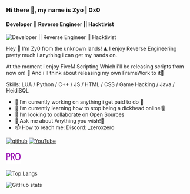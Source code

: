 ### Hi there 👋, my name is Zyo | 0x0
#### Developer || Reverse Engineer || Hacktivist
![Developer || Reverse Engineer || Hacktivist](https://media.giphy.com/media/jTNG3RF6EwbkpD4LZx/giphy.gif)

Hey 👋 I'm Zy0 from the unknown lands! ⛰️
I enjoy Reverse Engineering pretty much i anything i can get my hands on.

At the moment i enjoy FiveM Scripting
Which i'll be releasing scripts from now on! 🥰
And i'll think about releasing my own FrameWork to it👺

Skills:  LUA / Python / C++ / JS / HTML / CSS / Game Hacking / Java / HeidiSQL

- 🔭 I’m currently working on anything i get paid to do 👺
- 🌱 I’m currently learning how to stop being a dickhead online!🥰
- 👯 I’m looking to collaborate on Open Sources 
- 💬 Ask me about Anything you wish!🥺 
- 📫 How to reach me: Discord: _zeroxzero


[<img src='https://cdn.jsdelivr.net/npm/simple-icons@3.0.1/icons/github.svg' alt='github' height='40'>](https://github.com/Zy0exe)  [<img src='https://cdn.jsdelivr.net/npm/simple-icons@3.0.1/icons/youtube.svg' alt='YouTube' height='40'>](https://www.youtube.com/channel/HlfPxvfTpRiafAknxIXfXw)  

<a href='https://github.com/pricing'><img src='https://raw.githubusercontent.com/acervenky/animated-github-badges/master/assets/pro.gif' width='40' height='40'></a> 

[![Top Langs](https://github-readme-stats.vercel.app/api/top-langs/?username=Zy0exe)](https://github.com/anuraghazra/github-readme-stats)

![GitHub stats](https://github-readme-stats.vercel.app/api?username=Zy0exe&show_icons=true)  


